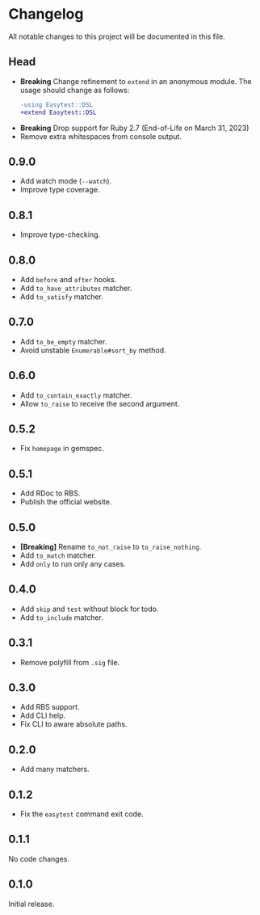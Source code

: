 # Changelog

All notable changes to this project will be documented in this file.

## Head

- **Breaking** Change refinement to `extend` in an anonymous module. The usage should change as follows:
  ```diff
  -using Easytest::DSL
  +extend Easytest::DSL
  ```
- **Breaking** Drop support for Ruby 2.7 (End-of-Life on March 31, 2023)
- Remove extra whitespaces from console output.

## 0.9.0

- Add watch mode (`--watch`).
- Improve type coverage.

## 0.8.1

- Improve type-checking.

## 0.8.0

- Add `before` and `after` hooks.
- Add `to_have_attributes` matcher.
- Add `to_satisfy` matcher.

## 0.7.0

- Add `to_be_empty` matcher.
- Avoid unstable `Enumerable#sort_by` method.

## 0.6.0

- Add `to_contain_exactly` matcher.
- Allow `to_raise` to receive the second argument.

## 0.5.2

- Fix `homepage` in gemspec.

## 0.5.1

- Add RDoc to RBS.
- Publish the official website.

## 0.5.0

- **[Breaking]** Rename `to_not_raise` to `to_raise_nothing`.
- Add `to_match` matcher.
- Add `only` to run only any cases.

## 0.4.0

- Add `skip` and `test` without block for todo.
- Add `to_include` matcher.

## 0.3.1

- Remove polyfill from `.sig` file.

## 0.3.0

- Add RBS support.
- Add CLI help.
- Fix CLI to aware absolute paths.

## 0.2.0

- Add many matchers.

## 0.1.2

- Fix the `easytest` command exit code.

## 0.1.1

No code changes.

## 0.1.0

Initial release.
